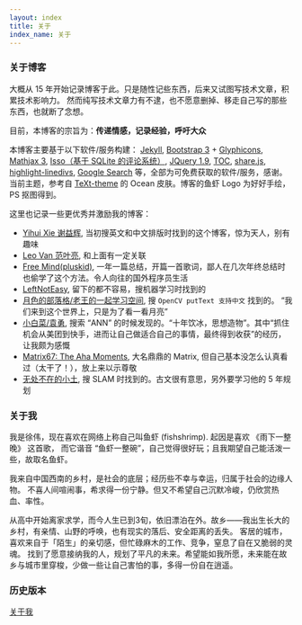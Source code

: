 ```yaml
---
layout: index
title: 关于
index_name: 关于
---
```


### 关于博客

大概从 15 年开始记录博客于此。只是随性记些东西，后来又试图写技术文章，积累技术影响力。
然而纯写技术文章力有不逮，也不愿意删掉、移走自己写的那些东西，也就断了念想。

目前，本博客的宗旨为：**传递情感，记录经验，呼吁大众**

本博客主要基于以下软件/服务构建： [Jekyll](https://jekyllcn.com/), [Bootstrap 3](https://v3.bootcss.com/) + [Glyphicons](https://www.glyphicons.com/), [Mathjax 3](https://www.mathjax.org/), [Isso（基于 SQLite 的评论系统）](https://github.com/posativ/isso), [JQuery 1.9](https://jquery.com/), [TOC](https://github.com/ghiculescu/jekyll-table-of-contents), [share.js](https://github.com/overtrue/share.js), [highlight-linedivs](https://github.com/m-cat/highlight-linedivs), [Google Search](http://cse.google.com/) 等，全部为可免费获取的软件/服务，感谢。当前主题，参考自 [TeXt-theme](https://github.com/kitian616/jekyll-TeXt-theme) 的 Ocean 皮肤。博客的鱼虾 Logo 为好好手绘，PS 抠图得到。

这里也记录一些更优秀并激励我的博客：

- [Yihui Xie 谢益辉](https://yihui.org/), 当初搜英文和中文排版时找到的这个博客，惊为天人，别有趣味
- [Leo Van 范叶亮](https://leovan.me/cn/), 和上面有一定关联
- [Free Mind(pluskid)](https://freemind.pluskid.org/), 一年一篇总结，开篇一首歌词，鄙人在几次年终总结时也偷学了这个方法。令人向往的国外程序员生活
- [LeftNotEasy](https://www.cnblogs.com/LeftNotEasy/), 留下的都不容易，搜机器学习时找到的
- [月色的部落格/老王的一起学习空间](http://www.17study.com.cn/), 搜 `OpenCV putText 支持中文` 找到的。 “我们来到这个世界上，只是为了看一看月亮”
- [小白菜/袁勇](https://yongyuan.name/cn/), 搜索 “ANN” 的时候发现的。“十年饮冰，思想造物”。其中“抓住机会从美团到快手，进而让自己做适合自己的事情，最终得到收获”的经历，让我颇为感慨
- [Matrix67: The Aha Moments](http://www.matrix67.com/blog/), 大名鼎鼎的 Matrix, 但自己基本没怎么认真看过（太干了！），放上来以示尊敬
- [无处不在的小土](https://gaoyichao.com/), 搜 SLAM 时找到的。古文很有意思，另外要学习他的 5 年规划

### 关于我

我是徐伟，现在喜欢在网络上称自己叫鱼虾 (fishshrimp). 起因是喜欢 《雨下一整晚》 这首歌，
而它谐音 “鱼虾一整碗”，自己觉得很好玩；且我期望自己能活泼一些，故取名鱼虾。

我来自中国西南的乡村，是社会的底层；经历些不幸与幸运，归属于社会的边缘人物。
不喜人间喧闹事，希求得一份宁静。但又不希望自己沉默冷峻，仍欣赏热血、率性。

从高中开始离家求学，而今人生已到3旬，依旧漂泊在外。故乡——我出生长大的乡村，有亲情、山野的呼唤，也有现实的落后、安全距离的丢失。
客居的城市，喜欢来自于「陌生」的亲切感，但忙碌麻木的工作、竞争，窒息了自在又脆弱的灵魂。
找到了愿意接纳我的人，规划了平凡的未来。希望能如我所愿，未来能在故乡与城市里穿梭，少做一些让自己害怕的事，多得一份自在逍遥。

### 历史版本

[关于我](./me.html)
